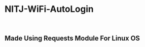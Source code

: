 # NITJ-WiFi-AutoLogin
<BR>

Made Using Requests Module For Linux OS
---------------------------------------
